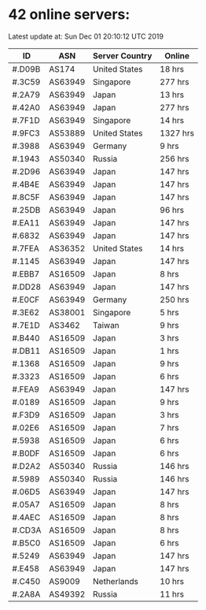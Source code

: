 # 42 online servers:

Latest update at: Sun Dec 01 20:10:12 UTC 2019

| ID | ASN | Server Country | Online |
| -- | --- | -------------- | ------ |
| #.D09B | AS174 | United States | 18 hrs |
| #.3C59 | AS63949 | Singapore | 277 hrs |
| #.2A79 | AS63949 | Japan | 13 hrs |
| #.42A0 | AS63949 | Japan | 277 hrs |
| #.7F1D | AS63949 | Singapore | 14 hrs |
| #.9FC3 | AS53889 | United States | 1327 hrs |
| #.3988 | AS63949 | Germany | 9 hrs |
| #.1943 | AS50340 | Russia | 256 hrs |
| #.2D96 | AS63949 | Japan | 147 hrs |
| #.4B4E | AS63949 | Japan | 147 hrs |
| #.8C5F | AS63949 | Japan | 147 hrs |
| #.25DB | AS63949 | Japan | 96 hrs |
| #.EA11 | AS63949 | Japan | 147 hrs |
| #.6832 | AS63949 | Japan | 147 hrs |
| #.7FEA | AS36352 | United States | 14 hrs |
| #.1145 | AS63949 | Japan | 147 hrs |
| #.EBB7 | AS16509 | Japan | 8 hrs |
| #.DD28 | AS63949 | Japan | 147 hrs |
| #.E0CF | AS63949 | Germany | 250 hrs |
| #.3E62 | AS38001 | Singapore | 5 hrs |
| #.7E1D | AS3462 | Taiwan | 9 hrs |
| #.B440 | AS16509 | Japan | 3 hrs |
| #.DB11 | AS16509 | Japan | 1 hrs |
| #.1368 | AS16509 | Japan | 9 hrs |
| #.3323 | AS16509 | Japan | 6 hrs |
| #.FEA9 | AS63949 | Japan | 147 hrs |
| #.0189 | AS16509 | Japan | 9 hrs |
| #.F3D9 | AS16509 | Japan | 3 hrs |
| #.02E6 | AS16509 | Japan | 7 hrs |
| #.5938 | AS16509 | Japan | 6 hrs |
| #.B0DF | AS16509 | Japan | 6 hrs |
| #.D2A2 | AS50340 | Russia | 146 hrs |
| #.5989 | AS50340 | Russia | 146 hrs |
| #.06D5 | AS63949 | Japan | 147 hrs |
| #.05A7 | AS16509 | Japan | 8 hrs |
| #.4AEC | AS16509 | Japan | 8 hrs |
| #.CD3A | AS16509 | Japan | 8 hrs |
| #.B5C0 | AS16509 | Japan | 6 hrs |
| #.5249 | AS63949 | Japan | 147 hrs |
| #.E458 | AS63949 | Japan | 147 hrs |
| #.C450 | AS9009 | Netherlands | 10 hrs |
| #.2A8A | AS49392 | Russia | 11 hrs |


